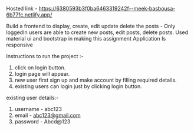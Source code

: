 Hosted link - https://6380593b3f0ba6463319242f--meek-basbousa-6b77fc.netlify.app/

Build a frontend to display, create, edit update delete the posts -
Only loggedIn users are able to create new posts, edit posts, delete posts.
Used material ui and bootstrap in making this assignment
Application Is responsive 

Instructions to run the project :-
1) click on login button.
2) login page will appear.
3) new user first sign up and make account by filling required details.
4) existing users can login just by clicking login button.

existing user details:-
1) username - abc123
2) email - abc123@gmail.com
3) password - Abcd@123

